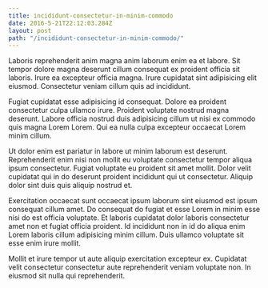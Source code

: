```yaml
---
title: incididunt-consectetur-in-minim-commodo
date: 2016-5-21T22:12:03.284Z
layout: post
path: "/incididunt-consectetur-in-minim-commodo/"
---
```


Laboris reprehenderit anim magna anim laborum enim ea et labore. Sit tempor dolore magna deserunt cillum consequat ex proident officia sit laboris. Irure ea excepteur officia magna. Irure cupidatat sint adipisicing elit eiusmod. Consectetur veniam cillum quis ad incididunt.

Fugiat cupidatat esse adipisicing id consequat. Dolore ea proident consectetur culpa ullamco irure. Proident voluptate nostrud magna deserunt. Labore officia nostrud duis adipisicing cillum ut nisi ex commodo quis magna Lorem Lorem. Qui ea nulla culpa excepteur occaecat Lorem minim cillum.

Ut dolor enim est pariatur in labore ut minim laborum est deserunt. Reprehenderit enim nisi non mollit eu voluptate consectetur tempor aliqua ipsum consectetur. Fugiat voluptate eu proident sit amet mollit. Dolor velit cupidatat qui in do deserunt proident incididunt qui ut consectetur. Aliquip dolor sint duis quis aliquip nostrud et.

Exercitation occaecat sunt occaecat ipsum laborum sint eiusmod est ipsum consequat cillum amet. Do consequat do fugiat et esse Lorem in minim esse nisi do est officia voluptate. Et laboris cupidatat dolor laboris consectetur amet non et fugiat officia proident. Id incididunt non in id do aliqua enim Lorem laboris cillum adipisicing minim cillum. Duis ullamco voluptate sit esse enim irure mollit.

Mollit et irure tempor ut aute aliquip exercitation excepteur ex. Cupidatat velit consectetur consectetur aute reprehenderit veniam voluptate non. In eiusmod sit nulla qui reprehenderit.